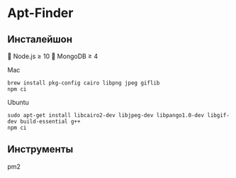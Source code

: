 Apt-Finder
==========

Инсталейшон
-----------

🤪 Node.js ≥ 10
👾 MongoDB ≥ 4

Mac
```
brew install pkg-config cairo libpng jpeg giflib
npm ci
```

Ubuntu
```
sudo apt-get install libcairo2-dev libjpeg-dev libpango1.0-dev libgif-dev build-essential g++
npm ci
```

Инструменты
-----------

pm2
